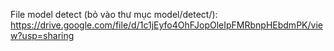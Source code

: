 File model detect (bỏ vào thư mục model/detect/): https://drive.google.com/file/d/1c1jEyfo4OhFJopOleIpFMRbnpHEbdmPK/view?usp=sharing
